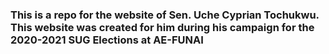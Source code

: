 ### This is a repo for the website of Sen. Uche Cyprian Tochukwu. This website was created for him during his campaign for the 2020-2021 SUG Elections at AE-FUNAI